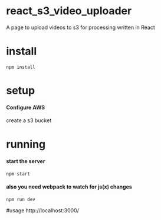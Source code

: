 # react_s3_video_uploader
A page to upload videos to s3 for processing written in React

# install
```npm install```

# setup
#### Configure AWS
create a s3 bucket

# running
#### start the server
`npm start`

#### also you need webpack to watch for js(x) changes
`npm run dev`

#usage
http://localhost:3000/